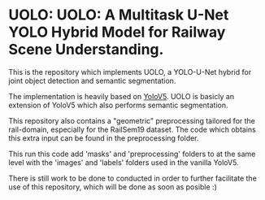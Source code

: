 # UOLO: UOLO: A Multitask U-Net YOLO Hybrid Model for Railway Scene Understanding.

This is the repository which implements UOLO, a YOLO-U-Net hybrid for joint object detection and semantic segmentation.

The implementation is heavily based on [YoloV5](https://github.com/ultralytics/yolov5). UOLO is basicly an extension of YoloV5 which also performs semantic segmentation. 

This repository also contains a "geometric" preprocessing tailored for the rail-domain, especially for the RailSem19 dataset. The code which obtains this extra input can be found 
in the preprocessing folder. 

This run this code add  'masks' and 'preprocessing' folders to at the same level with the 'images' and 'labels' folders used in the vanilla YoloV5.

There is still work to be done to conducted in order to further facilitate the use of this repository, which will be done as soon as posible :)


